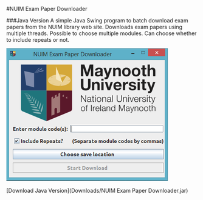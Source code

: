 #NUIM Exam Paper Downloader


###Java Version
A simple Java Swing program to batch download exam papers from the NUIM library web site.
Downloads exam papers using multiple threads. Possible to choose multiple modules. Can choose whether to include repeats or not.

![Screenshot](screenshot/screenshot.png "Screenshot of Java Swing Version")

[Download Java Version](Downloads/NUIM Exam Paper Downloader.jar)